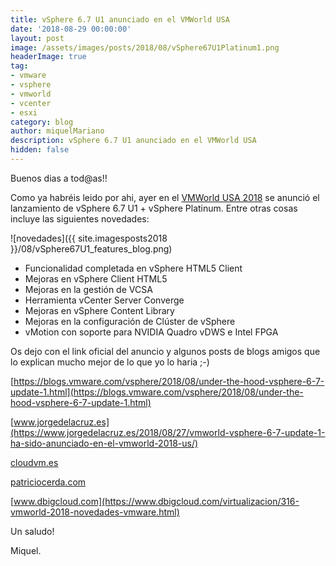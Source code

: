 ```yaml
---
title: vSphere 6.7 U1 anunciado en el VMWorld USA
date: '2018-08-29 00:00:00'
layout: post
image: /assets/images/posts/2018/08/vSphere67U1Platinum1.png
headerImage: true
tag:
- vmware
- vsphere
- vmworld
- vcenter
- esxi
category: blog
author: miquelMariano
description: vSphere 6.7 U1 anunciado en el VMWorld USA
hidden: false
---
```


Buenos dias a tod@as!!

Como ya habréis leido por ahi, ayer en el [VMWorld USA 2018](https://www.vmworld.com/en/index.html) se anunció el lanzamiento de vSphere 6.7 U1 + vSphere Platinum. Entre otras cosas incluye las siguientes novedades:

![novedades]({{ site.imagesposts2018 }}/08/vSphere67U1_features_blog.png)

* Funcionalidad completada en vSphere HTML5 Client
* Mejoras en vSphere Client HTML5
* Mejoras en la gestión de VCSA
* Herramienta vCenter Server Converge
* Mejoras en vSphere Content Library
* Mejoras en la configuración de Clúster de vSphere
* vMotion con soporte para NVIDIA Quadro vDWS e Intel FPGA

Os dejo con el link oficial del anuncio y algunos posts de blogs amigos que lo explican mucho mejor de lo que yo lo haria ;-)

[https://blogs.vmware.com/vsphere/2018/08/under-the-hood-vsphere-6-7-update-1.html](https://blogs.vmware.com/vsphere/2018/08/under-the-hood-vsphere-6-7-update-1.html)

[www.jorgedelacruz.es](https://www.jorgedelacruz.es/2018/08/27/vmworld-vsphere-6-7-update-1-ha-sido-anunciado-en-el-vmworld-2018-us/)

[cloudvm.es](http://cloudvm.es/novedades-de-vsphere-6-7-update-1)

[patriciocerda.com](https://patriciocerda.com/vmworld-2018-lanzamiento-vsphere-6-7-update-1/)

[www.dbigcloud.com](https://www.dbigcloud.com/virtualizacion/316-vmworld-2018-novedades-vmware.html)


Un saludo!

Miquel.


